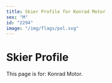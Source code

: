 ```yaml
---
title: Skier Profile for Konrad Motor
sex: "M"
id: "2294"
image: "/img/flags/pol.svg" 
---
```


# Skier Profile

This page is for: Konrad Motor.
    